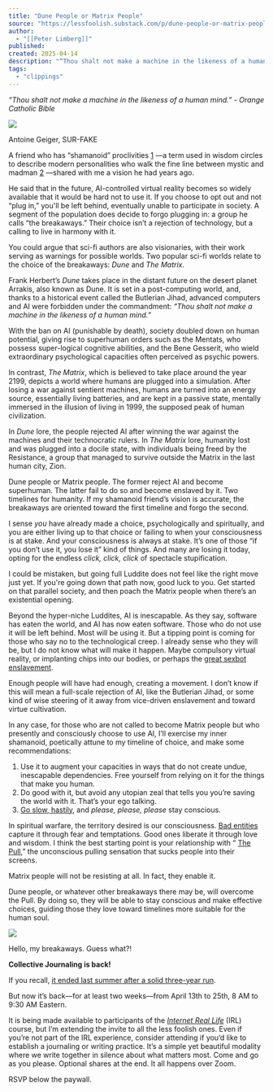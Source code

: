```yaml
---
title: "Dune People or Matrix People"
source: "https://lessfoolish.substack.com/p/dune-people-or-matrix-people?publication_id=34046&post_id=161152269&isFreemail=true&r=7br8e&triedRedirect=true"
author:
  - "[[Peter Limberg]]"
published:
created: 2025-04-14
description: "“Thou shalt not make a machine in the likeness of a human mind.” - Orange Catholic Bible"
tags:
  - "clippings"
---
```

*“Thou shalt not make a machine in the likeness of a human mind.” - Orange Catholic Bible*

![](https://substackcdn.com/image/fetch/w_1456,c_limit,f_auto,q_auto:good,fl_progressive:steep/https%3A%2F%2Fsubstack-post-media.s3.amazonaws.com%2Fpublic%2Fimages%2F25d866bc-378f-49dd-9f0b-2d892a054b8e_1600x774.jpeg)

Antoine Geiger, SUR-FAKE

A friend who has “shamanoid” proclivities [1](https://lessfoolish.substack.com/p/dune-people-or-matrix-people?publication_id=34046&post_id=161152269&isFreemail=true&r=7br8e&triedRedirect=true#footnote-1-161152269) —a term used in wisdom circles to describe modern personalities who walk the fine line between mystic and madman [2](https://lessfoolish.substack.com/p/dune-people-or-matrix-people?publication_id=34046&post_id=161152269&isFreemail=true&r=7br8e&triedRedirect=true#footnote-2-161152269) —shared with me a vision he had years ago.

He said that in the future, AI-controlled virtual reality becomes so widely available that it would be hard not to use it. If you choose to opt out and not “plug in,” you'll be left behind, eventually unable to participate in society. A segment of the population does decide to forgo plugging in: a group he calls “the breakaways.” Their choice isn’t a rejection of technology, but a calling to live in harmony with it.

You could argue that sci-fi authors are also visionaries, with their work serving as warnings for possible worlds. Two popular sci-fi worlds relate to the choice of the breakaways: *Dune* and *The Matrix*.

Frank Herbert’s *Dune* takes place in the distant future on the desert planet Arrakis, also known as Dune. It is set in a post-computing world, and, thanks to a historical event called the Butlerian Jihad, advanced computers and AI were forbidden under the commandment: *“Thou shalt not make a machine in the likeness of a human mind.”*

With the ban on AI (punishable by death), society doubled down on human potential, giving rise to superhuman orders such as the Mentats, who possess super-logical cognitive abilities, and the Bene Gesserit, who wield extraordinary psychological capacities often perceived as psychic powers.

In contrast, *The Matrix*, which is believed to take place around the year 2199, depicts a world where humans are plugged into a simulation. After losing a war against sentient machines, humans are turned into an energy source, essentially living batteries, and are kept in a passive state, mentally immersed in the illusion of living in 1999, the supposed peak of human civilization.

In *Dune* lore, the people rejected AI after winning the war against the machines and their technocratic rulers. In *The Matrix* lore, humanity lost and was plugged into a docile state, with individuals being freed by the Resistance, a group that managed to survive outside the Matrix in the last human city, Zion.

Dune people or Matrix people. The former reject AI and become superhuman. The latter fail to do so and become enslaved by it. Two timelines for humanity. If my shamanoid friend’s vision is accurate, the breakaways are oriented toward the first timeline and forgo the second.

I sense *you* have already made a choice, psychologically and spiritually, and you are either living up to that choice or failing to when your consciousness is at stake. And your consciousness is always at stake. It’s one of those “if you don’t use it, you lose it” kind of things. And many are losing it today, opting for the endless *click, click, click* of spectacle stupification.

I could be mistaken, but going full Luddite does not feel like the right move just yet. If you're going down that path now, good luck to you. Get started on that parallel society, and then poach the Matrix people when there’s an existential opening.

Beyond the hyper-niche Luddites, AI is inescapable. As they say, software has eaten the world, and AI has now eaten software. Those who do not use it will be left behind. Most will be using it. But a tipping point is coming for those who say no to the technological creep. I already sense who they will be, but I do not know what will make it happen. Maybe compulsory virtual reality, or implanting chips into our bodies, or perhaps the [great sexbot enslavement](https://lessfoolish.substack.com/p/the-ai-sexbot-revolution-is-coming).

Enough people will have had enough, creating a movement. I don’t know if this will mean a full-scale rejection of AI, like the Butlerian Jihad, or some kind of wise steering of it away from vice-driven enslavement and toward virtue cultivation.

In any case, for those who are not called to become Matrix people but who presently and consciously choose to use AI, I’ll exercise my inner shamanoid, poetically attune to my timeline of choice, and make some recommendations:

1. Use it to augment your capacities in ways that do not create undue, inescapable dependencies. Free yourself from relying on it for the things that make you human.
2. Do good with it, but avoid any utopian zeal that tells you you’re saving the world with it. That’s your ego talking.
3. [Go slow, hastily](https://en.wikipedia.org/wiki/Festina_lente), and *please, please, please* stay conscious.

In spiritual warfare, the territory desired is our consciousness. [Bad entities](https://lessfoolish.substack.com/p/discarnate-entities-demons-unattached) capture it through fear and temptations. Good ones liberate it through love and wisdom. I think the best starting point is your relationship with “ [The Pull](https://lessfoolish.substack.com/p/the-pull),” the unconscious pulling sensation that sucks people into their screens.

Matrix people will not be resisting at all. In fact, they enable it.

Dune people, or whatever other breakaways there may be, will overcome the Pull. By doing so, they will be able to stay conscious and make effective choices, guiding those they love toward timelines more suitable for the human soul.

![](https://lessfoolish.substack.com/p/%7B%22src%22:%22https://substack-post-media.s3.amazonaws.com/public/images/1b987ea2-b31f-49d2-993d-d207e45b5933_1075x121.webp%22,%22srcNoWatermark%22:null,%22fullscreen%22:null,%22imageSize%22:null,%22height%22:121,%22width%22:1075,%22resizeWidth%22:null,%22bytes%22:3148,%22alt%22:null,%22title%22:null,%22type%22:%22image/webp%22,%22href%22:null,%22belowTheFold%22:true,%22topImage%22:false,%22internalRedirect%22:%22https://lessfoolish.substack.com/i/161152269?img=https%3A%2F%2Fsubstack-post-media.s3.amazonaws.com%2Fpublic%2Fimages%2F1b987ea2-b31f-49d2-993d-d207e45b5933_1075x121.webp%22,%22isProcessing%22:false,%22align%22:null})

Hello, my breakaways. Guess what?!

**Collective Journaling is back!**

If you recall, [it ended last summer after a solid three-year run](https://lessfoolish.substack.com/p/people-of-the-journal).

But now it’s back—for at least two weeks—from April 13th to 25th, 8 AM to 9:30 AM Eastern.

It is being made available to participants of the *[Internet Real Life](https://default.blog/p/internet-real-life-when-philosopher)* (IRL) course, but I’m extending the invite to all the less foolish ones. Even if you’re not part of the IRL experience, consider attending if you’d like to establish a journaling or writing practice. It’s a simple yet beautiful modality where we write together in silence about what matters most. Come and go as you please. Optional shares at the end. It all happens over Zoom.

RSVP below the paywall.